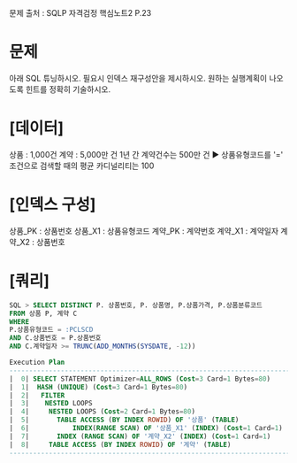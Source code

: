 문제 출처 : SQLP 자격검정 핵심노트2 P.23
# 문제 
아래 SQL 튜닝하시오.
필요시 인덱스 재구성안을 제시하시오.
원하는 실행계획이 나오도록 힌트를 정확히 기술하시오.

# [데이터]
상품 : 1,000건
계약 : 5,000만 건
1년 간 계약건수는 500만 건
▶ 상품유형코드를 '=' 조건으로 검색할 때의 평균 카디널리티는 100

# [인덱스 구성]
상품_PK : 상품번호
상품_X1 : 상품유형코드
계약_PK : 계약번호
계약_X1 : 계약일자
계약_X2 : 상품번호

# [쿼리]

```sql
SQL > SELECT DISTINCT P. 상품번호, P. 상품명, P.상품가격, P.상품분류코드
FROM 상품 P, 계약 C
WHERE
P.상품유형코드 = :PCLSCD
AND C.상품번호 = P.상품번호
AND C.계약일자 >= TRUNC(ADD_MONTHS(SYSDATE, -12))

Execution Plan
------------------------------------------------------------------------------ 
|  0| SELECT STATEMENT Optimizer=ALL_ROWS (Cost=3 Card=1 Bytes=80)
|  1|  HASH (UNIQUE) (Cost=3 Card=1 Bytes=80)
|  2|   FILTER
|  3|    NESTED LOOPS
|  4|     NESTED LOOPS (Cost=2 Card=1 Bytes=80)
|  5|     	TABLE ACCESS (BY INDEX ROWID) OF '상품' (TABLE)
|  6|      		INDEX(RANGE SCAN) OF '상품_X1' (INDEX) (Cost=1 Card=1)
|  7|       INDEX (RANGE SCAN) OF '계약_X2' (INDEX) (Cost=1 Card=1)
|  8|     TABLE ACCESS (BY INDEX ROWID) OF '계약' (TABLE) 
------------------------------------------------------------------------------
```
